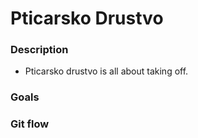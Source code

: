 # Pticarsko Drustvo

### Description
- Pticarsko drustvo is all about taking off.

### Goals

### Git flow

